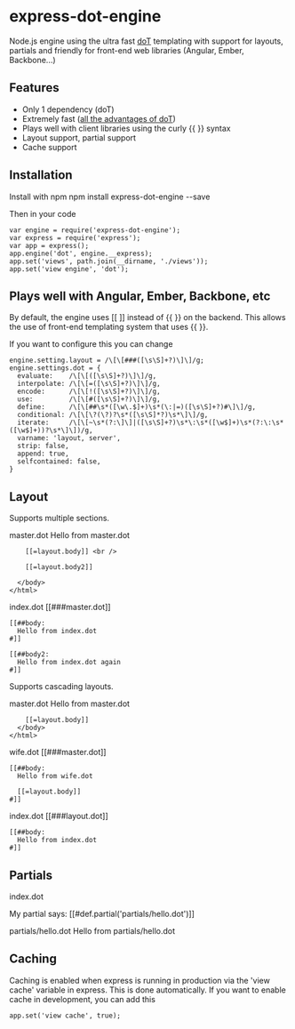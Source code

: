 express-dot-engine
==================

Node.js engine using the ultra fast [doT](http://olado.github.io/doT/) templating with support for layouts, partials and friendly for front-end web libraries (Angular, Ember, Backbone...)

Features
--------

* Only 1 dependency (doT)
* Extremely fast ([all the advantages of doT](http://olado.github.io/doT/))
* Plays well with client libraries using the curly {{ }} syntax
* Layout support, partial support
* Cache support

Installation
------------

Install with npm
    npm install express-dot-engine --save

Then in your code

    var engine = require('express-dot-engine');
    var express = require('express');
    var app = express();
    app.engine('dot', engine.__express);
    app.set('views', path.join(__dirname, './views'));
    app.set('view engine', 'dot');

Plays well with Angular, Ember, Backbone, etc
---------------------------------------------

By default, the engine uses [[ ]] instead of {{ }} on the backend. This allows the use of front-end templating system that uses {{ }}.

If you want to configure this you can change

    engine.setting.layout = /\[\[###([\s\S]+?)\]\]/g;
    engine.settings.dot = {
      evaluate:    /\[\[([\s\S]+?)\]\]/g,
      interpolate: /\[\[=([\s\S]+?)\]\]/g,
      encode:      /\[\[!([\s\S]+?)\]\]/g,
      use:         /\[\[#([\s\S]+?)\]\]/g,
      define:      /\[\[##\s*([\w\.$]+)\s*(\:|=)([\s\S]+?)#\]\]/g,
      conditional: /\[\[\?(\?)?\s*([\s\S]*?)\s*\]\]/g,
      iterate:     /\[\[~\s*(?:\]\]|([\s\S]+?)\s*\:\s*([\w$]+)\s*(?:\:\s*([\w$]+))?\s*\]\])/g,
      varname: 'layout, server',
      strip: false,
      append: true,
      selfcontained: false,
    }

Layout
------

Supports multiple sections.

master.dot
    <!doctype html>
    <html lang="en">
      <head>
        <title>Volunteerily</title>
      </head>
      <body>
        Hello from master.dot <br />

        [[=layout.body]] <br />

        [[=layout.body2]]

      </body>
    </html>

index.dot
    [[###master.dot]]

    [[##body:
      Hello from index.dot
    #]]

    [[##body2:
      Hello from index.dot again
    #]]

Supports cascading layouts.

master.dot
    <!doctype html>
    <html lang="en">
      <head>
        <title>Volunteerily</title>
      </head>
      <body>
        Hello from master.dot <br />

        [[=layout.body]]
      </body>
    </html>

wife.dot
    [[###master.dot]]

    [[##body:
      Hello from wife.dot

      [[=layout.body]]
    #]]

index.dot
    [[###layout.dot]]

    [[##body:
      Hello from index.dot
    #]]

Partials
--------

index.dot
    <div>
      My partial says: [[#def.partial('partials/hello.dot')]]
    </div>

partials/hello.dot
    <span>Hello from partials/hello.dot</span>  

Caching
-------

Caching is enabled when express is running in production via the 'view cache' variable in express. This is done automatically. If you want to enable cache in development, you can add this

    app.set('view cache', true);
